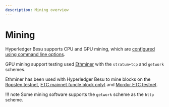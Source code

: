 ```yaml
---
description: Mining overview
---
```


# Mining

Hyperledger Besu supports CPU and GPU mining, which are
[configured using command line options](../HowTo/Configure/Configure-Mining.md).

GPU mining support testing used [Ethminer](https://github.com/ethereum-mining/ethminer) with the
`stratum+tcp` and `getwork` schemes.

Ethminer has been used with Hyperledger Besu to mine blocks on the [Ropsten testnet](https://ropsten.etherscan.io/address/0x2f14582947E292a2eCd20C430B46f2d27CFE213c#mine), [ETC mainnet (uncle block only)](https://etc.tokenview.com/en/uncleblock/10555173) and [Mordor ETC testnet](https://blockscout.com/etc/mordor/address/0x2f14582947E292a2eCd20C430B46f2d27CFE213c/validations). 

!!! note
    Some mining software supports the `getwork` scheme as the `http` scheme.